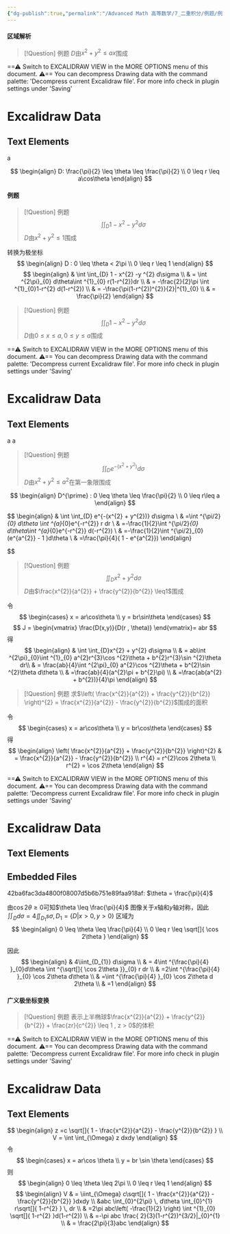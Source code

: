 ```yaml
---
{"dg-publish":true,"permalink":"/Advanced Math 高等数学/7_二重积分/例题/例题：二重积分（极坐标）/","tags":["例题","高数","微积分"]}
---
```


#### 区域解析
> [!Question] 例题
> $D$由$x^{2} + y^{2} \leq ax$围成


<div class="transclusion internal-embed is-loaded"><div class="markdown-embed">




==⚠  Switch to EXCALIDRAW VIEW in the MORE OPTIONS menu of this document. ⚠== You can decompress Drawing data with the command palette: 'Decompress current Excalidraw file'. For more info check in plugin settings under 'Saving'


# Excalidraw Data
## Text Elements
a 


</div></div>

$$
\begin{align}
D: \frac{\pi}{2} \leq \theta \leq \frac{\pi}{2} \\
0 \leq r \leq a\cos\theta
\end{align}
$$

#### 例题

> [!Question] 例题
> $$
> \int \int_{D} 1 - x^{2} -y ^{2} d\sigma
> $$
> $D$由$x^{2} + y^{2} \leq1$围成

转换为极坐标
$$
\begin{align}
D : 0 \leq \theta < 2\pi \\
0 \leq r \leq  1
\end{align}
$$
$$
\begin{align}
 & \int \int_{D} 1 - x^{2} -y ^{2} d\sigma  \\
 & = \int ^{2\pi}_{0} d\theta\int ^{1}_{0} r(1-r^{2})dr \\
 & =  -\frac{2}{2}\pi \int ^{1}_{0}1-r^{2} d(1-r^{2}) \\
 & = -\frac{\pi(1-r^{2})^{2}}{2}|^{1}_{0} \\
 & = \frac{\pi}{2}
\end{align}
$$

> [!Question] 例题
> $$
> \int \int_{D} 1 - x^{2} -y ^{2} d\sigma
> $$
> $D$由$0 \leq x \leq a , 0 \leq y \leq a$围成


<div class="transclusion internal-embed is-loaded"><div class="markdown-embed">




==⚠  Switch to EXCALIDRAW VIEW in the MORE OPTIONS menu of this document. ⚠== You can decompress Drawing data with the command palette: 'Decompress current Excalidraw file'. For more info check in plugin settings under 'Saving'


# Excalidraw Data
## Text Elements
a 
a 


</div></div>



> [!Question] 例题
> $$
> \int \int_{D} e^{-(x^{2} + y^{2})} d\sigma
> $$
> $D$由$x^{2} + y^{2} \leq a^{2}$在第一象限围成

$$
\begin{align}
D^{\prime} : 0 \leq \theta \leq \frac{\pi}{2} \\
0 \leq r\leq a
\end{align}
$$

$$
\begin{align}
 & \int \int_{D} e^{-(x^{2} + y^{2})} d\sigma \\
 & =\int ^{\pi/2}_{0} d\theta \int ^{a}_{0}e^{-r^{2}} r dr \\
 & =-\frac{1}{2}\int ^{\pi/2}_{0} d\theta\int ^{a}_{0}e^{-r^{2}}  d(-r^{2}) \\
 & =-\frac{1}{2}\int ^{\pi/2}_{0}(e^{a^{2}} - 1 )d\theta \\
 & =\frac{\pi}{4}( 1 -  e^{a^{2}})
\end{align}

$$

> [!Question] 例题
> $$
> \iint_{D}x^{2} + y^{2}  d\sigma
> $$
> $D$由$\frac{x^{2}}{a^{2}} + \frac{y^{2}}{b^{2}} \leq1$围成

令
$$
\begin{cases}
x = ar\cos\theta \\
y = br\sin\theta
\end{cases}
$$
$$
J = \begin{vmatrix}
\frac{D(x,y)}{D(r , \theta)} 
\end{vmatrix}= abr
$$
得
$$
\begin{align}
 & \int \int_{D}x^{2} + y^{2}  d\sigma \\
 & = ab\int ^{2\pi}_{0}\int ^{1}_{0} a^{2}r^{3}\cos ^{2}\theta + b^{2}r^{3}\sin  ^{2}\theta  dr\\
 & = \frac{ab}{4}\int ^{2\pi}_{0} a^{2}\cos ^{2}\theta + b^{2}\sin ^{2}\theta d\theta \\
 & =\frac{ab}{4}(a^{2}\pi + b^{2}\pi)   \\
 & =\frac{ab(a^{2} + b^{2})}{4}\pi
\end{align}
$$


> [!Question] 例题
> 求$\left( \frac{x^{2}}{a^{2}} + \frac{y^{2}}{b^{2}}  \right)^{2} = \frac{x^{2}}{a^{2}} - \frac{y^{2}}{b^{2}}$围成的面积

令
$$
\begin{cases}
x = ar\cos\theta \\
y = br\cos\theta
\end{cases}
$$
得
$$
\begin{align}
\left( \frac{x^{2}}{a^{2}} + \frac{y^{2}}{b^{2}}  \right)^{2} &  = \frac{x^{2}}{a^{2}} - \frac{y^{2}}{b^{2}} \\
r^{4} = r^{2}\cos 2\theta \\
 r^{2} = \cos 2\theta
\end{align}
$$


<div class="transclusion internal-embed is-loaded"><div class="markdown-embed">




==⚠  Switch to EXCALIDRAW VIEW in the MORE OPTIONS menu of this document. ⚠== You can decompress Drawing data with the command palette: 'Decompress current Excalidraw file'. For more info check in plugin settings under 'Saving'


# Excalidraw Data
## Text Elements
## Embedded Files
42ba6fac3da4800f08007d5b6b751e89faa918af: $\theta = \frac{\pi}{4}$



</div></div>


由$\cos 2\theta \geq 0$可知$\theta \leq \frac{\pi}{4}$
图像关于$x$轴和$y$轴对称，因此$\iint_{D}d\sigma = 4\iint_{D_{1}}s\sigma, D_{1} = \{ D|x >0 ,y > 0 \}$
区域为
$$
\begin{align}
0 \leq \theta \leq \frac{\pi}{4} \\
0 \leq r \leq \sqrt[]{ \cos 2\theta }
\end{align}
$$

因此
$$
\begin{align}
 & 4\iint_{D_{1}} d\sigma \\
 & = 4\int ^{\frac{\pi}{4} }_{0}d\theta \int ^{\sqrt[]{ \cos 2\theta }}_{0} r dr \\
 & =2\int ^{\frac{\pi}{4} }_{0} \cos 2\theta d\theta  \\
 & =\int ^{\frac{\pi}{4} }_{0} \cos 2\theta d 2\theta  \\
 & =1
\end{align}
$$




#### 广义极坐标变换

> [!Question] 例题
> 表示上半椭球$\frac{x^{2}}{a^{2}} + \frac{y^{2}}{b^{2}} + \frac{zr}{c^{2}} \leq 1  , z > 0$的体积


<div class="transclusion internal-embed is-loaded"><div class="markdown-embed">




==⚠  Switch to EXCALIDRAW VIEW in the MORE OPTIONS menu of this document. ⚠== You can decompress Drawing data with the command palette: 'Decompress current Excalidraw file'. For more info check in plugin settings under 'Saving'


# Excalidraw Data
## Text Elements


</div></div>


$$
\begin{align}
z =c \sqrt[]{ 1 - \frac{x^{2}}{a^{2}} - \frac{y^{2}}{b^{2}} } \\
V =  \int \int_{\Omega} z dxdy
\end{align}
$$
令
$$
\begin{cases}
x = ar\cos \theta \\
y = br \sin \theta
\end{cases}
$$
则
$$
\begin{align}
0 \leq  \theta \leq  2\pi \\
0 \leq  r \leq  1
\end{align}
$$
$$
\begin{align}
V  & = \iint_{\Omega} c\sqrt[]{ 1 - \frac{x^{2}}{a^{2}} - \frac{y^{2}}{b^{2}} }dxdy \\
 &abc \int_{0}^{2\pi}  \, d\theta \int_{0}^{1} r\sqrt[]{ 1-r^{2} } \, dr \\
  & =2\pi abc\left( -\frac{1}{2} \right) \int ^{1}_{0} \sqrt[]{ 1-r^{2} }d(1-r^{2}) \\
 & =-\pi abc \frac{ 2}{3}(1-r^{2})^{3/2}|_{0}^{1} \\
 & = \frac{2\pi}{3}abc
\end{align}
$$